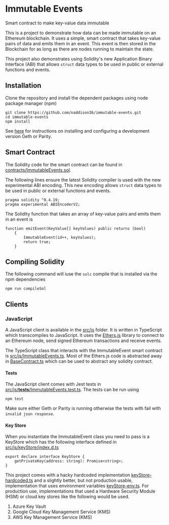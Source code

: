 # Immutable Events
Smart contract to make key-value data immutable

This is a project to demonstrate how data can be made immutable on an Ethereum blockchain. It uses a simple, smart contract that takes key-value pairs of data and emits them in an event. This event is then stored in the Blockchain for as long as there are nodes running to maintain the state.

This project also demonstrates using Solidity's new Application Binary Interface (ABI) that allows `struct` data types to be used in public or external functions and events.

## Installation

Clone the repository and install the dependent packages using node package manager (npm)
```
git clone https://github.com/naddison36/immutable-events.git
cd immutable-events
npm install
```

See [here](./scripts/README.md) for instructions on installing and configuring a development version Geth or Parity.

## Smart Contract
The Solidity code for the smart contract can be found in [contracts/ImmutableEvents.sol](./contracts/ImmutableEvents.sol).

The following lines ensure the latest Solidity compiler is used with the new experimental ABI encoding. This new encoding allows `struct` data types to be used in public or external functions and events.
```
pragma solidity ^0.4.19;
pragma experimental ABIEncoderV2;
```

The Solidity function that takes an array of key-value pairs and emits them in an event is
```
function emitEvent(KeyValue[] keyValues) public returns (bool)
    {
        ImmutableEvent(id++, keyValues);
        return true;
    }
```

## Compiling Solidity
The following command will iuse the `solc` compile that is installed via the npm dependencies
```
npm run compileSol
```

## Clients

### JavaScript
A JavaScript client is available in the [src/js](./src/js) folder. It is written in TypeScript which transcompiles to JavaScript. It uses the [Ethers.js](https://docs.ethers.io/ethers.js/html/) library to connect to an Ethereum node, send signed Ethereum transactions and receive events.

The TypeScript class that interacts with the ImmutableEvent smart contract is [src/js/ImmutableEvents.ts](./src/js/ImmutableEvents.ts). Most of the Ethers.js code is abstracted away in [BaseContract.ts](./src/js/BaseContract.ts) which can be used to abstract any solidity contract.

#### Tests
The JavaScript client comes with Jest tests in [src/js/__tests__/ImmutableEvents.test.ts](./src/js/__tests__/ImmutableEvents.test.ts). The tests can be run using
```
npm test
```

Make sure either Geth or Parity is running otherwise the tests with fail with `invalid json response`.

#### Key Store
When you instantiate the ImmutableEvent class you need to pass is a KeyStore which has the following interface defined in [src/js/keyStore/index.d.ts](./src/js/keyStore/index.d.ts)
```
export declare interface KeyStore {
    getPrivateKey(address: string): Promise<string>;
}
```

This project comes with a hacky hardcoded implementation [keyStore-hardcoded.ts](./src/js/keyStore/keyStore-hardcoded.ts) and a slightly better, but not production usable, implementation that uses environment variables [keyStore-env.ts](./src/js/keyStore/keyStore-env.ts). For production use, implementations that used a Hardware Security Module (HSM) or cloud key stores like the following would be used.
1. Azure Key Vault
2. Google Cloud Key Management Service (KMS)
3. AWS Key Management Service (KMS)

